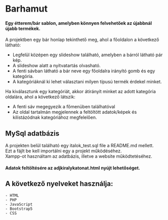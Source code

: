 # Barhamut

#### Egy étterem/bár sablon, amelyben könnyen felvehetőek az újabbnál újabb termékek.

A projektben egy bár honlap tekinthető meg, ahol a főoldalon a következő látható:
- Legfelül középen egy slideshow található, amelyben a bárról látható pár kép.
- A slideshow alatt a nyitvatartás olvasható.
- A fenti sávban látható a bár neve egy főoldalra irányító gomb és egy kategória.
- A kategóriáknál ki lehet választani milyen típusú termék érdekel minket.

Ha kiválasztunk egy kategóriát, akkor átirányít minket az adott kategória oldalára, ahol a következő látszik:
 - A fenti sáv megegyezik a főmenüben találhatóval
 - Az oldal tartalmán megjelennek a feltöltött adatok/képek és kilistázódnak kategóriához megfelelően.

## MySql adatbázis
A projekten belül található egy italok_test.sql file a README.md mellett.  
Ezt a fájlt be kell importálni egy a projekt működéséhez.  
Xampp-ot használtam az adatbázis, illetve a website működtetéséhez.

#### Adatok feltöltésére az adjkiralykatonat.html nyújt lehetőséget.
     
## A következő nyelveket használja:
    - HTML
    - PHP
    - JavaScript
    - Bootstrap5
    - CSS
